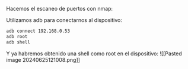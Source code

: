 Hacemos el escaneo de puertos con nmap:

Utilizamos adb para conectarnos al dispositivo:
```bash
adb connect 192.168.0.53
adb root
adb shell
```
Y ya habremos obtenido una shell como root en el dispositivo:
![[Pasted image 20240625121008.png]]

